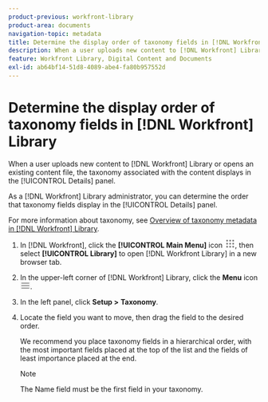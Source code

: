 ```yaml
---
product-previous: workfront-library
product-area: documents
navigation-topic: metadata
title: Determine the display order of taxonomy fields in [!DNL Workfront] Library
description: When a user uploads new content to [!DNL Workfront] Library or opens an existing content file, the taxonomy associated with the content displays in the [!UICONTROL Details] panel.
feature: Workfront Library, Digital Content and Documents
exl-id: ab64bf14-51d8-4089-abe4-fa80b957552d
---
```

# Determine the display order of taxonomy fields in [!DNL Workfront] Library

When a user uploads new content to [!DNL Workfront] Library or opens an existing content file, the taxonomy associated with the content displays in the [!UICONTROL Details] panel.

As a [!DNL Workfront] Library administrator, you can determine the order that taxonomy fields display in the [!UICONTROL Details] panel.

For more information about taxonomy, see [Overview of taxonomy metadata in [!DNL Workfront] Library](../../../workfront-library/administration-and-setup/metadata/taxonomy-metadata-overview.md).

1. In [!DNL Workfront], click the **[!UICONTROL Main Menu]** icon ![](assets/main-menu-icon.png), then select **[!UICONTROL Library]** to open [!DNL Workfront Library] in a new browser tab.
1. In the upper-left corner of [!DNL Workfront] Library, click the **Menu** icon ![](assets/library-menu-icon.png).
1. In the left panel, click **Setup >** **Taxonomy**.
1. Locate the field you want to move, then drag the field to the desired order.

   We recommend you place taxonomy fields in a hierarchical order, with the most important fields placed at the top of the list and the fields of least importance placed at the end.

   >[!NOTE]
   >
   >The Name field must be the first field in your taxonomy.&nbsp;
